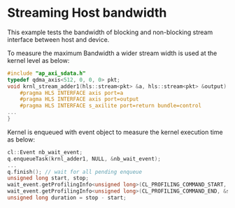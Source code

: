 Streaming Host bandwidth 
=========================

This example tests the bandwidth of blocking and non-blocking stream interface between host and device. 

To measure the maximum Bandwidth a wider stream width is used at the kernel level as below:

```c++
#include "ap_axi_sdata.h"
typedef qdma_axis<512, 0, 0, 0> pkt;
void krnl_stream_adder1(hls::stream<pkt> &a, hls::stream<pkt> &output) {
    #pragma HLS INTERFACE axis port=a
    #pragma HLS INTERFACE axis port=output
    #pragma HLS INTERFACE s_axilite port=return bundle=control
...
}
```

Kernel is enqueued with event object to measure the kernel execution time as below:
```c++
cl::Event nb_wait_event;
q.enqueueTask(krnl_adder1, NULL, &nb_wait_event);
...
q.finish(); // wait for all pending enqueue
unsigned long start, stop;
wait_event.getProfilingInfo<unsigned long>(CL_PROFILING_COMMAND_START, &start));
wait_event.getProfilingInfo<unsigned long>(CL_PROFILING_COMMAND_END, &stop));
unsigned long duration = stop - start;
```


